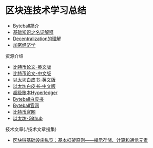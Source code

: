 # 区块连技术学习总结

- [Byteball简介](./Byteball简介.md)
- [基础知识之名词解释](./基础知识之名词解释.md)
- [Decentralization的理解](./Decentralization的理解.md)
- [加密经济学](./加密经济学.md)

资源介绍
- [比特币论文-英文版](https://bitcoincore.org/bitcoin.pdf)
- [比特币论文-中文版](https://ethfans.org/posts/ethereum-whitepaper)
- [以太坊白皮书-英文版](https://github.com/ethereum/wiki/wiki/White-Paper)
- [以太坊白皮书-中文版](https://github.com/ethereum/wiki/wiki/%5BChinese-Simplified%5D-Ethereum-%E7%99%BD%E7%9A%AE%E4%B9%A6)
- [超级账本Hyperledger](https://github.com/hyperledger/hyperledger)
- [Byteball白皮书](https://byteball.org/Byteball.pdf)
- [Byteball官网](https://byteball.org/)
- [比特币官网](https://bitcoin.org/en/)
- [以太坊-Github](https://github.com/ethereum)



技术文章(./技术文章搜集)
- [区块链基础设施纵览：基本框架原则——揭示存储、计算和通信元素](./技术文章搜集/区块链基础设施纵览.md)
